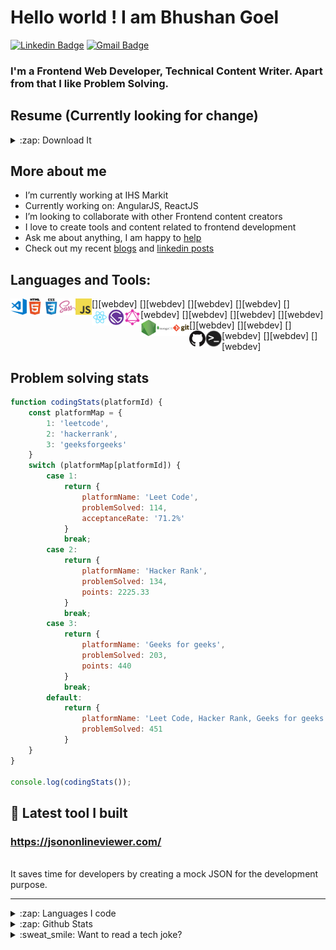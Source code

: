 # Hello world ! I am Bhushan Goel

[![Linkedin Badge](https://img.shields.io/badge/-bhushangoel-blue?style=flat&logo=Linkedin&logoColor=white&link=https://www.linkedin.com/in/bhushangoel/)](https://www.linkedin.com/in/bhushangoel/)
[![Gmail Badge](https://img.shields.io/badge/-BhushanGoel-c14438?style=flat&logo=Gmail&logoColor=white&link=mailto:bgoel1991@gmail.com)](mailto:bgoel1991@gmail.com)

### I'm a Frontend Web Developer, Technical Content Writer. Apart from that I like Problem Solving.

## Resume (Currently looking for change)

<details>
  <summary>:zap: Download It</summary>

![Bhushan's Resume](bhushan_resume.pdf)

</details>

## More about me
- I’m currently working at IHS Markit
- Currently working on: AngularJS, ReactJS
- I’m looking to collaborate with other Frontend content creators
- I love to create tools and content related to frontend development
- Ask me about anything, I am happy to [help](https://www.linkedin.com/in/bhushangoel)
- Check out my recent [blogs](https://www.thecsblog.com/user/bhushan+goel/)
  and [linkedin posts](https://www.linkedin.com/feed/hashtag/?keywords=learnjsdaily)

## Languages and Tools:

[<img align="left" alt="Visual Studio Code" width="26px" src="https://raw.githubusercontent.com/github/explore/80688e429a7d4ef2fca1e82350fe8e3517d3494d/topics/visual-studio-code/visual-studio-code.png" />][webdev]
[<img align="left" alt="HTML5" width="26px" src="https://raw.githubusercontent.com/github/explore/80688e429a7d4ef2fca1e82350fe8e3517d3494d/topics/html/html.png" />][webdev]
[<img align="left" alt="CSS3" width="26px" src="https://raw.githubusercontent.com/github/explore/80688e429a7d4ef2fca1e82350fe8e3517d3494d/topics/css/css.png" />][webdev]
[<img align="left" alt="Sass" width="26px" src="https://raw.githubusercontent.com/github/explore/80688e429a7d4ef2fca1e82350fe8e3517d3494d/topics/sass/sass.png" />][webdev]
[<img align="left" alt="JavaScript" width="26px" src="https://raw.githubusercontent.com/github/explore/80688e429a7d4ef2fca1e82350fe8e3517d3494d/topics/javascript/javascript.png" />][webdev]
[<img align="left" alt="React" width="26px" src="https://raw.githubusercontent.com/github/explore/80688e429a7d4ef2fca1e82350fe8e3517d3494d/topics/react/react.png" />][webdev]
[<img align="left" alt="Gatsby" width="26px" src="https://raw.githubusercontent.com/github/explore/e94815998e4e0713912fed477a1f346ec04c3da2/topics/gatsby/gatsby.png" />][webdev]
[<img align="left" alt="GraphQL" width="26px" src="https://raw.githubusercontent.com/github/explore/80688e429a7d4ef2fca1e82350fe8e3517d3494d/topics/graphql/graphql.png" />][webdev]
[<img align="left" alt="Node.js" width="26px" src="https://raw.githubusercontent.com/github/explore/80688e429a7d4ef2fca1e82350fe8e3517d3494d/topics/nodejs/nodejs.png" />][webdev]
[<img align="left" alt="MongoDB" width="26px" src="https://raw.githubusercontent.com/github/explore/80688e429a7d4ef2fca1e82350fe8e3517d3494d/topics/mongodb/mongodb.png" />][webdev]
[<img align="left" alt="Git" width="26px" src="https://raw.githubusercontent.com/github/explore/80688e429a7d4ef2fca1e82350fe8e3517d3494d/topics/git/git.png" />][webdev]
[<img align="left" alt="GitHub" width="26px" src="https://raw.githubusercontent.com/github/explore/78df643247d429f6cc873026c0622819ad797942/topics/github/github.png" />][webdev]
[<img align="left" alt="Terminal" width="26px" src="https://raw.githubusercontent.com/github/explore/80688e429a7d4ef2fca1e82350fe8e3517d3494d/topics/terminal/terminal.png" />][webdev]
<br/>

## Problem solving stats

```javascript
function codingStats(platformId) {
    const platformMap = {
        1: 'leetcode',
        2: 'hackerrank',
        3: 'geeksforgeeks'
    }
    switch (platformMap[platformId]) {
        case 1:
            return {
                platformName: 'Leet Code',
                problemSolved: 114,
                acceptanceRate: '71.2%'
            }
            break;
        case 2:
            return {
                platformName: 'Hacker Rank',
                problemSolved: 134,
                points: 2225.33
            }
            break;
        case 3:
            return {
                platformName: 'Geeks for geeks',
                problemSolved: 203,
                points: 440
            }
            break;
        default:
            return {
                platformName: 'Leet Code, Hacker Rank, Geeks for geeks',
                problemSolved: 451
            }
    }
}

console.log(codingStats());

```

<!--END_SECTION:waka-->

## 📕 Latest tool I built

### https://jsononlineviewer.com/

<br/>
It saves time for developers by creating a mock JSON for the development purpose.

---

<details>
  <summary>:zap: Languages I code</summary>

[![Top Langs](https://github-readme-stats.vercel.app/api/top-langs/?username=piyush97&layout=compact&hide=JupyterNotebook)](https://github.com/piyush97)

</details>

<details>
  <summary>:zap: Github Stats</summary>

![Piyush97's github stats](https://github-readme-stats.vercel.app/api?username=piyush97&count_private=true&show_icons=true)

</details>

<details>
 <summary>:sweat_smile: Want to read a tech joke? </summary>

![Jokes Card](https://readme-jokes.vercel.app/api)

 </details>
